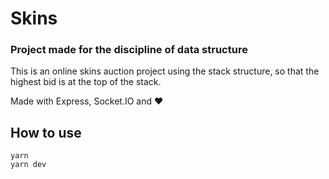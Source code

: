 # Skins

### Project made for the discipline of data structure

This is an online skins auction project using the stack structure, so that the highest bid is at the top of the stack. <br>

Made with Express, Socket.IO and ❤️

## How to use

```shellscript
yarn
yarn dev
```
